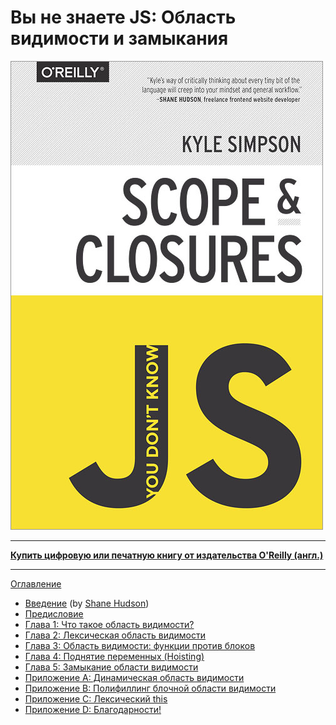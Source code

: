 # Вы не знаете JS: Область видимости и замыкания

![](cover.jpg)

-----

**[Купить цифровую или печатную книгу от издательства O'Reilly (англ.)](http://shop.oreilly.com/product/0636920026327.do)**

-----

[Оглавление](toc.md)

* [Введение](https://shanehudson.net/2014/06/03/foreword-dont-know-js/) (by [Shane Hudson](https://github.com/shanehudson))
* [Предисловие](../preface.md)
* [Глава 1: Что такое область видимости?](ch1.md)
* [Глава 2: Лексическая область видимости](ch2.md)
* [Глава 3: Область видимости: функции против блоков](ch3.md)
* [Глава 4: Поднятие переменных (Hoisting)](ch4.md)
* [Глава 5: Замыкание области видимости](ch5.md)
* [Приложение A: Динамическая область видимости](apA.md)
* [Приложение B: Полифиллинг блочной области видимости](apB.md)
* [Приложение C: Лексический this](apC.md)
* [Приложение D: Благодарности!](apD.md)
